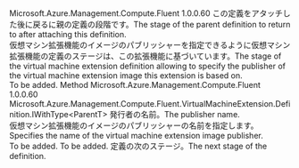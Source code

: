 <Type Name="IWithPublisher&lt;ParentT&gt;" FullName="Microsoft.Azure.Management.Compute.Fluent.VirtualMachineExtension.Definition.IWithPublisher&lt;ParentT&gt;">
  <TypeSignature Language="C#" Value="public interface IWithPublisher&lt;ParentT&gt;" />
  <TypeSignature Language="ILAsm" Value=".class public interface auto ansi abstract IWithPublisher`1&lt;ParentT&gt;" />
  <TypeSignature Language="DocId" Value="T:Microsoft.Azure.Management.Compute.Fluent.VirtualMachineExtension.Definition.IWithPublisher`1" />
  <TypeSignature Language="VB.NET" Value="Public Interface IWithPublisher(Of ParentT)" />
  <TypeSignature Language="F#" Value="type IWithPublisher&lt;'ParentT&gt; = interface" />
  <AssemblyInfo>
    <AssemblyName>Microsoft.Azure.Management.Compute.Fluent</AssemblyName>
    <AssemblyVersion>1.0.0.60</AssemblyVersion>
  </AssemblyInfo>
  <TypeParameters>
    <TypeParameter Name="ParentT" />
  </TypeParameters>
  <Interfaces />
  <Docs>
    <typeparam name="ParentT"><span data-ttu-id="1cbfc-101">この定義をアタッチした後に戻るに親の定義の段階です。</span><span class="sxs-lookup"><span data-stu-id="1cbfc-101">The stage of the parent definition to return to after attaching this definition.</span></span></typeparam>
    <summary>
            <span data-ttu-id="1cbfc-102">仮想マシン拡張機能のイメージのパブリッシャーを指定できるように仮想マシン拡張機能の定義のステージは、この拡張機能に基づいています。</span><span class="sxs-lookup"><span data-stu-id="1cbfc-102">The stage of the virtual machine extension definition allowing to specify the publisher of the virtual machine extension image this extension is based on.</span></span>
            </summary>
    <remarks>To be added.</remarks>
  </Docs>
  <Members>
    <Member MemberName="WithPublisher">
      <MemberSignature Language="C#" Value="public Microsoft.Azure.Management.Compute.Fluent.VirtualMachineExtension.Definition.IWithType&lt;ParentT&gt; WithPublisher (string extensionImagePublisherName);" />
      <MemberSignature Language="ILAsm" Value=".method public hidebysig newslot virtual instance class Microsoft.Azure.Management.Compute.Fluent.VirtualMachineExtension.Definition.IWithType`1&lt;!ParentT&gt; WithPublisher(string extensionImagePublisherName) cil managed" />
      <MemberSignature Language="DocId" Value="M:Microsoft.Azure.Management.Compute.Fluent.VirtualMachineExtension.Definition.IWithPublisher`1.WithPublisher(System.String)" />
      <MemberSignature Language="VB.NET" Value="Public Function WithPublisher (extensionImagePublisherName As String) As IWithType(Of ParentT)" />
      <MemberSignature Language="F#" Value="abstract member WithPublisher : string -&gt; Microsoft.Azure.Management.Compute.Fluent.VirtualMachineExtension.Definition.IWithType&lt;'ParentT&gt;" Usage="iWithPublisher.WithPublisher extensionImagePublisherName" />
      <MemberType>Method</MemberType>
      <AssemblyInfo>
        <AssemblyName>Microsoft.Azure.Management.Compute.Fluent</AssemblyName>
        <AssemblyVersion>1.0.0.60</AssemblyVersion>
      </AssemblyInfo>
      <ReturnValue>
        <ReturnType>Microsoft.Azure.Management.Compute.Fluent.VirtualMachineExtension.Definition.IWithType&lt;ParentT&gt;</ReturnType>
      </ReturnValue>
      <Parameters>
        <Parameter Name="extensionImagePublisherName" Type="System.String" />
      </Parameters>
      <Docs>
        <param name="extensionImagePublisherName"><span data-ttu-id="1cbfc-103">発行者の名前。</span><span class="sxs-lookup"><span data-stu-id="1cbfc-103">The publisher name.</span></span></param>
        <summary>
            <span data-ttu-id="1cbfc-104">仮想マシン拡張機能のイメージのパブリッシャーの名前を指定します。</span><span class="sxs-lookup"><span data-stu-id="1cbfc-104">Specifies the name of the virtual machine extension image publisher.</span></span>
            </summary>
        <returns>To be added.</returns>
        <remarks>To be added.</remarks>
        <return><span data-ttu-id="1cbfc-105">定義の次のステージ。</span><span class="sxs-lookup"><span data-stu-id="1cbfc-105">The next stage of the definition.</span></span></return>
      </Docs>
    </Member>
  </Members>
</Type>